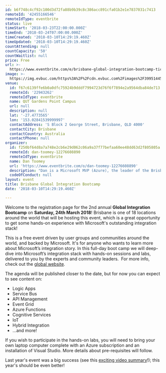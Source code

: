 ```yaml
---
id: b6f748c4cf92c100d3d72fa88b9b39c8c386acc891cfa01b2e1e7837031c7413
remoteId: '42455166546'
remoteIdType: eventbrite
status: live
timeStart: '2018-03-23T22:00:00.000Z'
timeEnd: '2018-03-24T07:00:00.000Z'
timeCreated: '2018-03-10T14:29:19.460Z'
timeUpdated: '2018-03-10T14:29:19.460Z'
countAttending: null
countCapacity: '50'
countWaitlist: null
price: Free
url: >-
  https://www.eventbrite.com/e/brisbane-global-integration-bootcamp-tickets-42455166546?aff=ebapi
image: >-
  https://img.evbuc.com/https%3A%2F%2Fcdn.evbuc.com%2Fimages%2F39951445%2F120175570323%2F1%2Foriginal.jpg?s=e5c2d4e80a5026c5d41960bbef030116
venue:
  id: f67c6139ffe6b0a0dfc75924b9dddf7994723d76f6f7894e2a9564dba84de713
  remoteId: '22943262'
  remoteIdType: eventbrite
  name: QUT Gardens Point Campus
  url: null
  description: null
  lat: '-27.4773565'
  lon: '153.02841539999997'
  contactAddress: 'S Block 2 George Street, Brisbane, QLD 4000'
  contactCity: Brisbane
  contactCountry: Australia
  contactPhone: null
organizer:
  id: f250bf64d8a7a748e2cb6e29d062c06a9a37f77befaa60ee48dd63d2f805805a
  remoteId: dan-toomey-12276608890
  remoteIdType: eventbrite
  name: Dan Toomey
  url: 'https://www.eventbrite.com/o/dan-toomey-12276608890'
  description: "Dan is a Microsoft MVP (Azure), the leader of the Brisbane Azure User Group, and has been a key organiser of the Brisbane Global Azure Bootcamp for the last four years.\\r\\n\t\t\t\t\t\t\\r\\n\t\t\t\t\t\t\\r\\n\t\t\t\t\t\t\\r\\n\t\t\t\t\t\t\\r\\n"
  codeOfConduct: null
layout: event
title: Brisbane Global Integration Bootcamp
date: '2018-03-10T14:29:19.460Z'

---
```

<P>Welcome to the registration page for the 2nd annual <STRONG>Global Integration Bootcamp</STRONG> on <STRONG>Saturday, 24th March 2018</STRONG>! Brisbane is one of 18 locations around the world that will be hosting this event, which is a great opportunity to get some hands-on experience with Microsoft's outstanding integration stack!</P>
<P>This is a free event driven by user groups and communities around the world, and backed by Microsoft. It's for anyone who wants to learn more about Microsoft’s integration story. In this full-day boot camp we will deep-dive into Microsoft’s integration stack with hands-on sessions and labs, delivered to you by the experts and community leaders.  For more info, check out the <A HREF="https://www.globalintegrationbootcamp.com/" TARGET="_blank" REL="noreferrer noopener nofollow noopener noreferrer nofollow">global website</A>.</P>
<P><SPAN>The agenda will be published closer to the date, but for now you can expect to see content on:</SPAN></P>
<UL>
<LI>Logic Apps</LI>
<LI>Service Bus</LI>
<LI>API Management</LI>
<LI>Event Grid</LI>
<LI>Azure Functions</LI>
<LI>Cognitive Services</LI>
<LI>IoT</LI>
<LI>Hybrid Integration</LI>
<LI>...and more!</LI>
</UL>
<P>If you wish to participate in the hands-on labs, you will need to bring your own laptop computer complete with an Azure subscription and an installation of Visual Studio. More details about pre-requisites will follow.</P>
<P>Last year's event was a big success (see this <A HREF="https://youtu.be/zuNDa-iMttI" TARGET="_blank" REL="noreferrer noopener nofollow noopener noreferrer nofollow">exciting video summary</A>!); this year's should be even better!</P>
